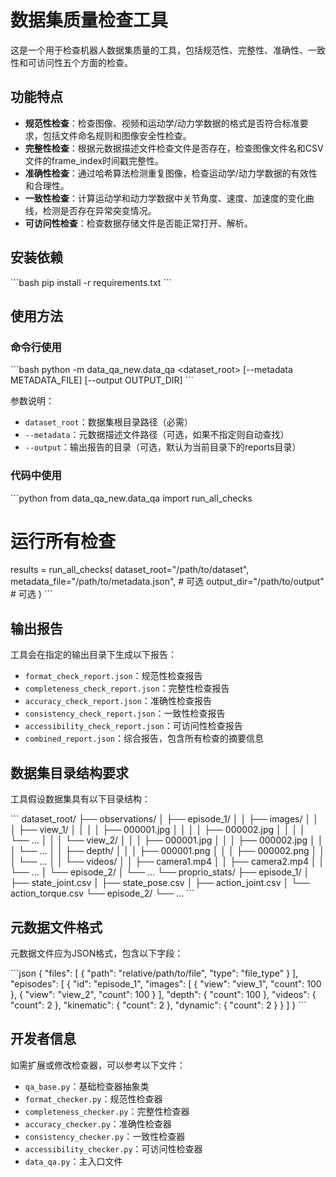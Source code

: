 # 数据集质量检查工具

这是一个用于检查机器人数据集质量的工具，包括规范性、完整性、准确性、一致性和可访问性五个方面的检查。

## 功能特点

- **规范性检查**：检查图像、视频和运动学/动力学数据的格式是否符合标准要求，包括文件命名规则和图像安全性检查。
- **完整性检查**：根据元数据描述文件检查文件是否存在，检查图像文件名和CSV文件的frame_index时间戳完整性。
- **准确性检查**：通过哈希算法检测重复图像，检查运动学/动力学数据的有效性和合理性。
- **一致性检查**：计算运动学和动力学数据中关节角度、速度、加速度的变化曲线，检测是否存在异常突变情况。
- **可访问性检查**：检查数据存储文件是否能正常打开、解析。

## 安装依赖

\`\`\`bash
pip install -r requirements.txt
\`\`\`

## 使用方法

### 命令行使用

\`\`\`bash
python -m data_qa_new.data_qa <dataset_root> [--metadata METADATA_FILE] [--output OUTPUT_DIR]
\`\`\`

参数说明：
- `dataset_root`：数据集根目录路径（必需）
- `--metadata`：元数据描述文件路径（可选，如果不指定则自动查找）
- `--output`：输出报告的目录（可选，默认为当前目录下的reports目录）

### 代码中使用

\`\`\`python
from data_qa_new.data_qa import run_all_checks

# 运行所有检查
results = run_all_checks(
    dataset_root="/path/to/dataset",
    metadata_file="/path/to/metadata.json",  # 可选
    output_dir="/path/to/output"  # 可选
)
\`\`\`

## 输出报告

工具会在指定的输出目录下生成以下报告：

- `format_check_report.json`：规范性检查报告
- `completeness_check_report.json`：完整性检查报告
- `accuracy_check_report.json`：准确性检查报告
- `consistency_check_report.json`：一致性检查报告
- `accessibility_check_report.json`：可访问性检查报告
- `combined_report.json`：综合报告，包含所有检查的摘要信息

## 数据集目录结构要求

工具假设数据集具有以下目录结构：

\`\`\`
dataset_root/
├── observations/
│   ├── episode_1/
│   │   ├── images/
│   │   │   ├── view_1/
│   │   │   │   ├── 000001.jpg
│   │   │   │   ├── 000002.jpg
│   │   │   │   └── ...
│   │   │   └── view_2/
│   │   │       ├── 000001.jpg
│   │   │       ├── 000002.jpg
│   │   │       └── ...
│   │   ├── depth/
│   │   │   ├── 000001.png
│   │   │   ├── 000002.png
│   │   │   └── ...
│   │   └── videos/
│   │       ├── camera1.mp4
│   │       ├── camera2.mp4
│   │       └── ...
│   └── episode_2/
│       └── ...
└── proprio_stats/
    ├── episode_1/
    │   ├── state_joint.csv
    │   ├── state_pose.csv
    │   ├── action_joint.csv
    │   └── action_torque.csv
    └── episode_2/
        └── ...
\`\`\`

## 元数据文件格式

元数据文件应为JSON格式，包含以下字段：

\`\`\`json
{
  "files": [
    {
      "path": "relative/path/to/file",
      "type": "file_type"
    }
  ],
  "episodes": [
    {
      "id": "episode_1",
      "images": [
        {
          "view": "view_1",
          "count": 100
        },
        {
          "view": "view_2",
          "count": 100
        }
      ],
      "depth": {
        "count": 100
      },
      "videos": {
        "count": 2
      },
      "kinematic": {
        "count": 2
      },
      "dynamic": {
        "count": 2
      }
    }
  ]
}
\`\`\`

## 开发者信息

如需扩展或修改检查器，可以参考以下文件：

- `qa_base.py`：基础检查器抽象类
- `format_checker.py`：规范性检查器
- `completeness_checker.py`：完整性检查器
- `accuracy_checker.py`：准确性检查器
- `consistency_checker.py`：一致性检查器
- `accessibility_checker.py`：可访问性检查器
- `data_qa.py`：主入口文件